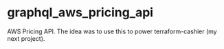 # graphql_aws_pricing_api
AWS Pricing API. The idea was to use this to power terraform-cashier (my next project).
